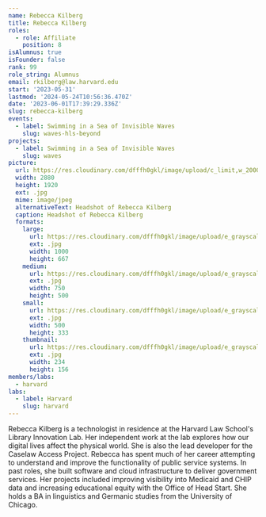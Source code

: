 ```yaml
---
name: Rebecca Kilberg
title: Rebecca Kilberg
roles:
  - role: Affiliate
    position: 8
isAlumnus: true
isFounder: false
rank: 99
role_string: Alumnus
email: rkilberg@law.harvard.edu
start: '2023-05-31'
lastmod: '2024-05-24T10:56:36.470Z'
date: '2023-06-01T17:39:29.336Z'
slug: rebecca-kilberg
events:
  - label: Swimming in a Sea of Invisible Waves
    slug: waves-hls-beyond
projects:
  - label: Swimming in a Sea of Invisible Waves
    slug: waves
picture:
  url: https://res.cloudinary.com/dfffh0gkl/image/upload/c_limit,w_2000,h_2000/e_grayscale/v1685633919/20151002_SF_7720_R_Kilberg_9e35291758.jpg
  width: 2880
  height: 1920
  ext: .jpg
  mime: image/jpeg
  alternativeText: Headshot of Rebecca Kilberg
  caption: Headshot of Rebecca Kilberg
  formats:
    large:
      url: https://res.cloudinary.com/dfffh0gkl/image/upload/e_grayscale/v1685633920/large_20151002_SF_7720_R_Kilberg_9e35291758.jpg
      ext: .jpg
      width: 1000
      height: 667
    medium:
      url: https://res.cloudinary.com/dfffh0gkl/image/upload/e_grayscale/v1685633921/medium_20151002_SF_7720_R_Kilberg_9e35291758.jpg
      ext: .jpg
      width: 750
      height: 500
    small:
      url: https://res.cloudinary.com/dfffh0gkl/image/upload/e_grayscale/v1685633922/small_20151002_SF_7720_R_Kilberg_9e35291758.jpg
      ext: .jpg
      width: 500
      height: 333
    thumbnail:
      url: https://res.cloudinary.com/dfffh0gkl/image/upload/e_grayscale/v1685633920/thumbnail_20151002_SF_7720_R_Kilberg_9e35291758.jpg
      ext: .jpg
      width: 234
      height: 156
members/labs:
  - harvard
labs:
  - label: Harvard
    slug: harvard
---
```

Rebecca Kilberg is a technologist in residence at the Harvard Law School's Library Innovation Lab. Her independent work at the lab explores how our digital lives affect the physical world. She is also the lead developer for the Caselaw Access Project.
Rebecca has spent much of her career attempting to understand and improve the functionality of public service systems. In past roles, she built software and cloud infrastructure to deliver government services. Her projects included improving visibility into Medicaid and CHIP data and increasing educational equity with the Office of Head Start. She holds a BA in linguistics and Germanic studies from the University of Chicago.